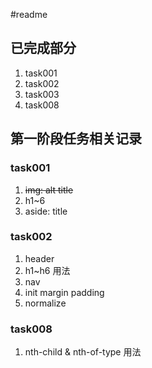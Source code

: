 #readme

## 已完成部分

1. task001
2. task002
3. task003
4. task008


## 第一阶段任务相关记录

### task001

1. <del>img: alt title</del>
2. h1~6
3. aside: title

### task002

1. header
2. h1~h6 用法
3. nav
4. init margin padding
5. normalize

### task008

1. nth-child & nth-of-type 用法
